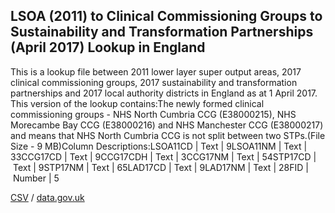 ## LSOA (2011) to Clinical Commissioning Groups to Sustainability and Transformation Partnerships (April 2017) Lookup in England

This is a lookup file between 2011 lower layer super output areas, 2017 clinical commissioning groups, 2017 sustainability and transformation partnerships and 2017 local authority districts in England as at 1 April 2017. This version of the lookup contains:The newly formed clinical commissioning groups - NHS North Cumbria CCG (E38000215), NHS Morecambe Bay CCG (E38000216) and NHS Manchester CCG (E38000217) and means that NHS North Cumbria CCG is not split between two STPs.(File Size - 9 MB)Column Descriptions:LSOA11CD | Text | 9LSOA11NM | Text | 33CCG17CD | Text | 9CCG17CDH | Text | 3CCG17NM | Text | 54STP17CD | Text | 9STP17NM | Text | 65LAD17CD | Text | 9LAD17NM | Text | 28FID | Number | 5

[CSV](../csv/144.csv) / [data.gov.uk](https://data.gov.uk/dataset/a117cd9b-fd93-4d82-b2b9-3ddfcef98475/lsoa-2011-to-clinical-commissioning-groups-to-sustainability-and-transformation-partnerships-april-2017-lookup-in-england)

